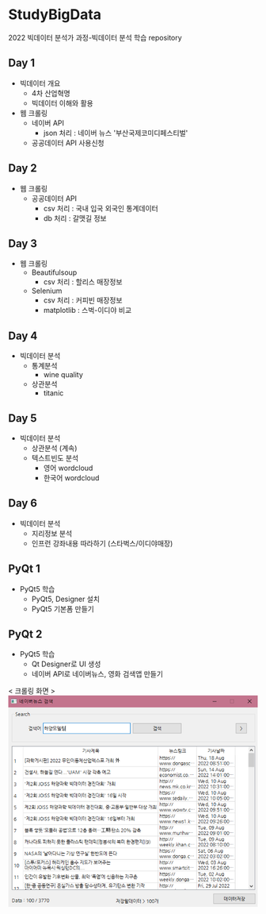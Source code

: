 # StudyBigData
2022 빅데이터 분석가 과정-빅데이터 분석 학습 repository

## Day 1
- 빅데이터 개요
  - 4차 산업혁명
  - 빅데이터 이해와 활용
- 웹 크롤링
  - 네이버 API
    - json 처리 : 네이버 뉴스 '부산국제코미디페스티벌'
  - 공공데이터 API 사용신청

## Day 2
- 웹 크롤링
  - 공공데이터 API
      - csv 처리 : 국내 입국 외국인 통계데이터
      - db 처리 : 갈맷길 정보

## Day 3
- 웹 크롤링
  - Beautifulsoup
    - csv 처리 : 할리스 매장정보
  - Selenium
    - csv 처리 : 커피빈 매장정보
    - matplotlib : 스벅-이디야 비교

## Day 4
  - 빅데이터 분석
    - 통계분석
      - wine quality
    - 상관분석
      - titanic

## Day 5
  - 빅데이터 분석
    - 상관분석 (계속)
    - 텍스트빈도 분석
      - 영어 wordcloud
      - 한국어 wordcloud

## Day 6
  - 빅데이터 분석
    - 지리정보 분석
    - 인프런 강좌내용 따라하기 (스타벅스/이디야매장)

## PyQt 1
- PyQt5 학습
  - PyQt5, Designer 설치
  - PyQt5 기본폼 만들기

## PyQt 2
- PyQt5 학습
  - Qt Designer로 UI 생성
  - 네이버 API로 네이버뉴스, 영화 검색앱 만들기
  
 < 크롤링 화면 > </br>
![image](https://raw.githubusercontent.com/dbal1107/Study_BigData/main/pyqt03/navernews_crowling.png)
